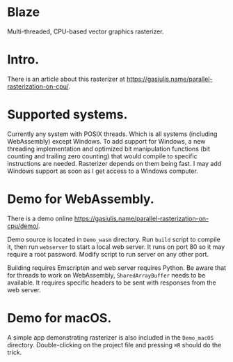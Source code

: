 # Blaze

Multi-threaded, CPU-based vector graphics rasterizer.

# Intro.
There is an article about this rasterizer at https://gasiulis.name/parallel-rasterization-on-cpu/.

# Supported systems.
Currently any system with POSIX threads. Which is all systems (including WebAssembly) except Windows. To add support for Windows, a new threading implementation and optimized bit manipulation functions (bit counting and trailing zero counting) that would compile to specific instructions are needed. Rasterizer depends on them being fast. I may add Windows support as soon as I get access to a Windows computer.

# Demo for WebAssembly.
There is a demo online https://gasiulis.name/parallel-rasterization-on-cpu/demo/.

Demo source is located in `Demo_wasm` directory. Run `build` script to compile it, then run `webserver` to start a local web server. It runs on port 80 so it may require a root password. Modify script to run server on any other port.

Building requires Emscripten and web server requires Python. Be aware that for threads to work on WebAssembly, `SharedArrayBuffer` needs to be available. It requires specific headers to be sent with responses from the web server.

# Demo for macOS.
A simple app demonstrating rasterizer is also included in the `Demo_macOS` directory. Double-clicking on the project file and pressing `⌘R` should do the trick.
